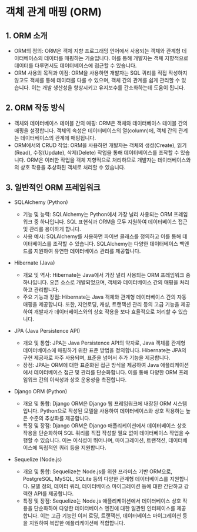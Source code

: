 # 객체 관계 매핑 (ORM)

## 1. ORM 소개

- ORM의 정의: ORM은 객체 지향 프로그래밍 언어에서 사용되는 객체와 관계형 데이터베이스의 데이터를 매핑하는 기술입니다. 이를 통해 개발자는 객체 지향적으로 데이터를 다루면서도 데이터베이스에 접근할 수
  있습니다.
- ORM 사용의 목적과 이점: ORM을 사용하면 개발자는 SQL 쿼리를 직접 작성하지 않고도 객체를 통해 데이터를 다룰 수 있으며, 객체 간의 관계를 쉽게 관리할 수 있습니다. 이는 개발 생산성을 향상시키고
  유지보수를 간소화하는데 도움이 됩니다.

## 2. ORM 작동 방식

- 객체와 데이터베이스 테이블 간의 매핑: ORM은 객체와 데이터베이스 테이블 간의 매핑을 설정합니다. 객체의 속성은 데이터베이스의 열(column)에, 객체 간의 관계는 데이터베이스의 관계에 매핑됩니다.
- ORM에서의 CRUD 작업: ORM을 사용하면 개발자는 객체의 생성(Create), 읽기(Read), 수정(Update), 삭제(Delete) 작업을 통해 데이터베이스를 조작할 수 있습니다. ORM은 이러한
  작업을 객체 지향적으로 처리하므로 개발자는 데이터베이스와의 상호 작용을 추상화된 객체로 처리할 수 있습니다.

## 3. 일반적인 ORM 프레임워크

- SQLAlchemy (Python)
    - 기능 및 능력: SQLAlchemy는 Python에서 가장 널리 사용되는 ORM 프레임워크 중 하나입니다. SQL 표현식과 ORM을 모두 지원하여 데이터베이스 접근 및 관리를 용이하게 합니다.
    - 사용 예시: SQLAlchemy를 사용하면 파이썬 클래스를 정의하고 이를 통해 데이터베이스를 조작할 수 있습니다. SQLAlchemy는 다양한 데이터베이스 백엔드를 지원하여 유연한 데이터베이스 관리를
      제공합니다.

- Hibernate (Java)
    - 개요 및 역사: Hibernate는 Java에서 가장 널리 사용되는 ORM 프레임워크 중 하나입니다. 오픈 소스로 개발되었으며, 객체와 데이터베이스 간의 매핑을 처리하고 관리합니다.
    - 주요 기능과 장점: Hibernate는 Java 객체와 관계형 데이터베이스 간의 자동 매핑을 제공합니다. 또한, 지연로딩, 캐싱, 트랜잭션 관리 등의 고급 기능을 제공하여 개발자가 데이터베이스와의 상호
      작용을 보다 효율적으로 처리할 수 있습니다.

- JPA (Java Persistence API)
    - 개요 및 통합: JPA는 Java Persistence API의 약자로, Java 객체를 관계형 데이터베이스에 매핑하기 위한 표준 방법을 정의합니다. Hibernate는 JPA의 구현 제공자로 자주
      사용되며, 표준을 넘어서 추가 기능을 제공합니다.
    - 장점: JPA는 ORM에 대한 표준화된 접근 방식을 제공하여 Java 애플리케이션에서 데이터베이스 접근 및 관리를 단순화합니다. 이를 통해 다양한 ORM 프레임워크 간의 이식성과 상호 운용성을 촉진합니다.

- Django ORM (Python)
    - 개요 및 통합: Django ORM은 Django 웹 프레임워크에 내장된 ORM 시스템입니다. Python으로 작성된 모델을 사용하여 데이터베이스와 상호 작용하는 높은 수준의 추상화를 제공합니다.
    - 특징 및 장점: Django ORM은 Django 애플리케이션에서 데이터베이스 상호 작용을 단순화하여 SQL 쿼리를 직접 작성할 필요 없이 데이터베이스 작업을 수행할 수 있습니다. 이는 이식성이 뛰어나며,
      마이그레이션, 트랜잭션, 데이터베이스에 독립적인 쿼리 등을 지원합니다.

- Sequelize (Node.js)
    - 개요 및 통합: Sequelize는 Node.js를 위한 프라미스 기반 ORM으로, PostgreSQL, MySQL, SQLite 등의 다양한 관계형 데이터베이스를 지원합니다. 모델 정의, 데이터 쿼리,
      데이터베이스 마이그레이션 등에 대한 간단하고 강력한 API를 제공합니다.
    - 특징 및 장점: Sequelize는 Node.js 애플리케이션에서 데이터베이스 상호 작용을 단순화하여 다양한 데이터베이스 엔진에 대한 일관된 인터페이스를 제공합니다. 이는 고급 기능인 이저 로딩,
      트랜잭션, 데이터베이스 마이그레이션 등을 지원하여 복잡한 애플리케이션에 적합합니다.
